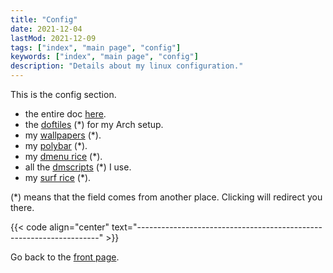 ```yaml
---
title: "Config"
date: 2021-12-04
lastMod: 2021-12-09
tags: ["index", "main page", "config"]
keywords: ["index", "main page", "config"]
description: "Details about my linux configuration."
---
```


This is the config section.

- the entire doc [here](/public/doc/config).
- the [doftiles](https://github.com/a2n-s/dotfiles) (\*) for my Arch setup.
- my [wallpapers](https://github.com/a2n-s/wallpapers) (\*).
- my [polybar](https://github.com/a2n-s/polybar-themes) (\*).
- my [dmenu rice](https://github.com/a2n-s/dmenu) (\*).
- all the [dmscripts](https://github.com/a2n-s/dmscripts) (\*) I use.
- my [surf rice](https://github.com/a2n-s/surf) (\*).

(\*) means that the field comes from another place. Clicking will redirect you there.

{{< code align="center" text="--------------------------------------------------------------------" >}}

Go back to the [front page](/public).  
